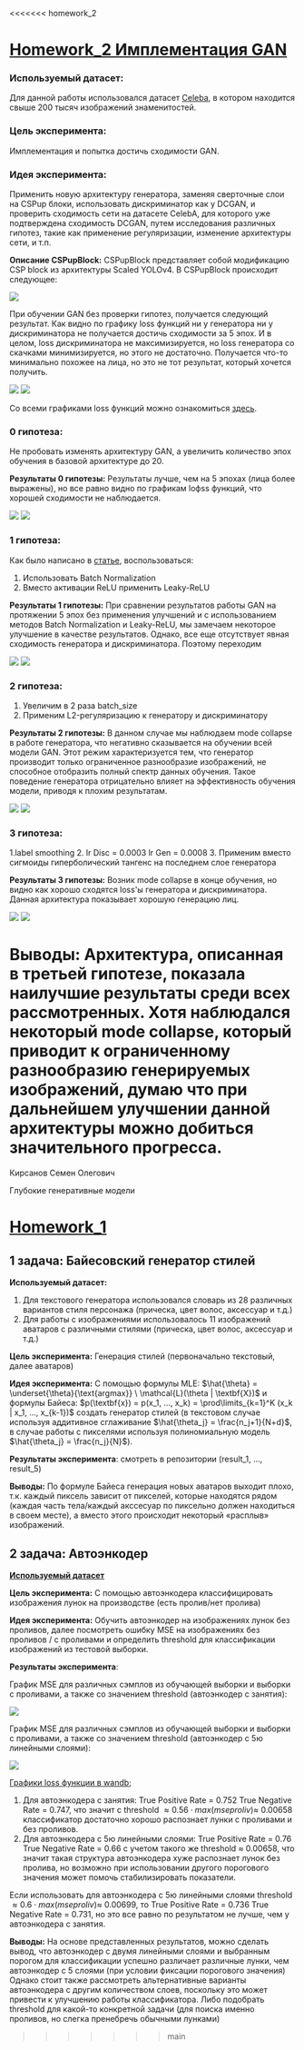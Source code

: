 <<<<<<< homework_2

#  <a href="https://www.kaggle.com/code/anchsemen/gan-hw">**Homework_2 Имплементация GAN**</a>


### **Используемый датасет:** 
Для данной работы использовался датасет <a href="https://www.kaggle.com/datasets/jessicali9530/celeba-dataset">Celeba</a>, в котором находится свыше 200 тысяч изображений знаменитостей.

### **Цель эксперимента:** 
Имплементация и попытка достичь сходимости GAN. 

### **Идея эксперимента:**
Применить новую архитектуру генератора, заменяя сверточные слои на CSPup блоки, использовать дискриминатор как у DCGAN, и проверить сходимость сети на датасете CelebA, для которого уже подтверждена сходимость DCGAN, путем исследования различных гипотез, такие как применение регуляризации, изменение архитектуры сети, и т.п.

**Описание CSPupBlock:** CSPupBlock представляет собой модификацию CSP block из архитектуры Scaled YOLOv4. В CSPupBlock происходит следующее:

<img src=CSPupBlock.png>

При обучении GAN без проверки гипотез, получается следующий результат. Как видно по графику loss функций ни у генератора ни у дискриминатора не получается достичь сходимости за 5 эпох. И в целом, loss дискриминатора не максимизируется, но loss генератора со скачками минимизируется, но этого не достаточно. Получается что-то минимально похожее на лица, но это не тот результат, который хочется получить.

<img src=D_loss&G_loss_epochs5.png>
<img src=results_epochs5.png>

Со всеми графиками loss функций можно ознакомиться <a href="https://wandb.ai/anch-semen/HW2_GENmodels?nw=nwuseranchsemen">здесь</a>.

### **0 гипотеза**:
Не пробовать изменять архитектуру GAN, а увеличить количество эпох обучения в базовой архитектуре до 20. 

**Результаты 0 гипотезы:** Результаты лучше, чем на 5 эпохах (лица более выражены), но все равно видно по графикам loфss функций, что хорошей сходимости не наблюдается.  

<img src=D_loss&G_loss_hyp0epochs20.png>
<img src=results_hyp0epochs20.png>

### **1 гипотеза**:
Как было написано в <a href="https://arxiv.org/ftp/arxiv/papers/2006/2006.05132.pdf">статье</a>, воспользоваться:
1. Использовать Batch Normalization
2. Вместо активации ReLU применить Leaky-ReLU

**Результаты 1 гипотезы:** При сравнении результатов работы GAN на протяжении 5 эпох без применения улучшений и с использованием методов Batch Normalization и Leaky-ReLU, мы замечаем некоторое улучшение в качестве результатов. Однако, все еще отсутствует явная сходимость генератора и дискриминатора. Поэтому переходим

<img src=D_loss&G_loss_hyp1epochs5.png>
<img src=results_hyp1epochs5.png>

### **2 гипотеза**:
1. Увеличим в 2 раза batch_size
2. Применим L2-регуляризацию к генератору и дискриминатору

**Результаты 2 гипотезы:** В данном случае мы наблюдаем mode collapse в работе генератора, что негативно сказывается на обучении всей модели GAN. Этот режим характеризуется тем, что генератор производит только ограниченное разнообразие изображений, не способное отобразить полный спектр данных обучения. Такое поведение генератора отрицательно влияет на эффективность обучения модели, приводя к плохим результатам.

<img src=D_loss&G_loss_hyp2epochs5.png>
<img src=results_hyp2epochs5.png>

### **3 гипотеза**: 
1.label smoothing
2. lr Disc = 0.0003 lr Gen = 0.0008
3. Применим вместо сигмоиды гиперболический тангенс на последнем слое генератора

**Результаты 3 гипотезы:** Возник mode collapse в конце обучения, но видно как хорошо сходятся loss'ы генератора и дискриминатора. Данная архитектура показывает хорошую генерацию лиц. 

<img src=D_loss&G_loss_hyp3epochs5.png>
<img src=results_hyp3epochs5.png>

**Выводы:** Архитектура, описанная в третьей гипотезе, показала наилучшие результаты среди всех рассмотренных. Хотя наблюдался некоторый mode collapse, который приводит к ограниченному разнообразию генерируемых изображений, думаю что при дальнейшем улучшении данной архитектуры можно добиться значительного прогресса.
=======
Кирсанов Семен Олегович

Глубокие генеративные модели

#  <a href="https://colab.research.google.com/drive/1nu7Ejtk0n-DeQCfqrlkSLIMLW8duCSPx?usp=sharing">**Homework_1**</a>

## **1 задача:** Байесовский генератор стилей

**Используемый датасет:** 
1. Для текстового генератора использовался словарь из 28 различных вариантов стиля персонажа (прическа, цвет волос, аксессуар и т.д.) 
2. Для работы с изображениями использовалось 11 изображений аватаров с различными стилями (прическа, цвет волос, аксессуар и т.д.)

**Цель эксперимента:** Генерация стилей (первоначально текстовый, далее аватаров)

**Идея эксперимента:** С помощью формулы MLE: $\hat{\theta} =  \underset{\theta}{\text{argmax}} \ \mathcal{L}(\theta | \textbf{X})$ и формулы Байеса: $p(\textbf{x}) = p(x_1, ..., x_k) =  \prod\limits_{k=1}^K (x_k | x_1, ..., x_{k-1})$ создать генератор стилей (в текстовом случае используя аддитивное сглаживание $\hat{\theta_j} = \frac{n_j+1}{N+d}$, в случае работы с пикселями используя полиномиальную модель $\hat{\theta_j} = \frac{n_j}{N}$). 

**Результаты эксперимента**: смотреть в репозитории (result_1, ..., result_5) 

**Выводы:** По формуле Байеса генерация новых аватаров выходит плохо, т.к. каждый пиксель зависит от пикселей, которые находятся рядом (каждая часть тела/каждый акссесуар по пиксельно должен находиться в своем месте), а вместо этого происходит некоторый «расплыв» изображений.

## **2 задача:** Автоэнкодер

<a href="https://drive.google.com/file/d/1DHuQ3DBsgab6NtZIZfAKUHS2rW3-vmtb/view?usp=sharing">**Используемый датасет**</a>

**Цель эксперимента:** С помощью автоэнкодера классифицировать изображения лунок на производстве (есть пролив/нет пролива)

**Идея эксперимента:** Обучить автоэнкодер на изображениях лунок без проливов, далее посмотреть ошибку MSE на изображениях без проливов / с проливами и определить threshold для классификации изображений из тестовой выборки. 

**Результаты эксперимента**: 

График MSE для различных сэмплов из обучающей выборки и выборки с проливами, а также со значением threshold (автоэнкодер с занятия):

<img src=MSE_samples(train-proliv-lesson).png>

График MSE для различных сэмплов из обучающей выборки и выборки с проливами, а также со значением threshold (автоэнкодер с 5ю линейными слоями):

<img src=MSE_samples(train-proliv-another).png>

<a href="https://wandb.ai/anch-semen/HW1_GENmodels?nw=nwuseranchsemen">Графики loss функции в wandb</a>;

1. Для автоэнкодера с занятия: True Positive Rate = 0.752 True Negative Rate =  0.747, что значит с threshold $\approx 0.56 \cdot max(mse proliv) \approx$ 0.00658  классификатор достаточно хорошо распознает лунки с проливами и без проливов.
2. Для автоэнкодера с 5ю линейными слоями: True Positive Rate = 0.76 True Negative Rate = 0.66 с учетом такого же threshold $\approx$ 0.00658, что значит такая структура автоэнкодера хуже распознает лунок без пролива, но возможно при использовании другого порогового значения может помочь стабилизировать показатели. 

Если использовать для автоэнкодера с 5ю линейными слоями threshold $\approx 0.6 \cdot max(mse proliv) \approx$ 0.00699, то True Positive Rate = 0.736 True Negative Rate = 0.731, но это все равно по результатом не лучше, чем у автоэнкодера с занятия. 

**Выводы:** На основе представленных результатов, можно сделать вывод, что автоэнкодер с двумя линейными слоями и выбранным порогом для классификации успешно различает различные лунки, чем автоэнкодер с 5 слоями (при условии фиксации порогового значения) Однако стоит также рассмотреть альтернативные варианты автоэнкодера с другим количеством слоев, поскольку это может привести к улучшению работы классификатора. Либо подобрать threshold для какой-то конкретной задачи (для поиска именно проливов, но слегка пренебречь обычными лунками) 
>>>>>>> main
